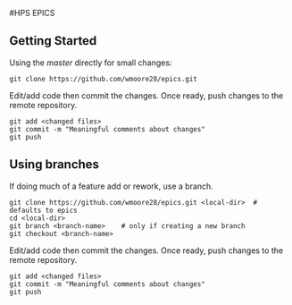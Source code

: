 #HPS EPICS

## Getting Started
Using the *master* directly for small changes:
```
git clone https://github.com/wmoore28/epics.git
```
Edit/add code then commit the changes.  Once ready, push changes to the remote repository.
```
git add <changed files>
git commit -m "Meaningful comments about changes"
git push
```

## Using branches
If doing much of a feature add or rework, use a branch.
```
git clone https://github.com/wmoore28/epics.git <local-dir>  # defaults to epics
cd <local-dir>
git branch <branch-name>    # only if creating a new branch
git checkout <branch-name>
```
Edit/add code then commit the changes.  Once ready, push changes to the remote repository.
```
git add <changed files>
git commit -m "Meaningful comments about changes"
git push
```
